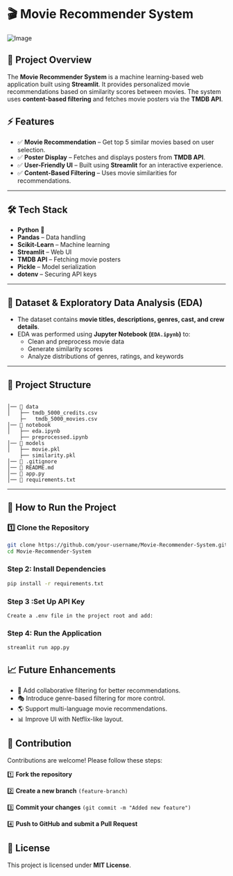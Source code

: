 # 🎬 Movie Recommender System

![Image](https://github.com/user-attachments/assets/3d9828e7-1fda-4cd8-b119-db783a8b7e18)



## 📌 Project Overview
The **Movie Recommender System** is a machine learning-based web application built using **Streamlit**. It provides personalized movie recommendations based on similarity scores between movies. The system uses **content-based filtering** and fetches movie posters via the **TMDB API**.

## ⚡ Features
- ✅ **Movie Recommendation** – Get top 5 similar movies based on user selection.  
- ✅ **Poster Display** – Fetches and displays posters from **TMDB API**.  
- ✅ **User-Friendly UI** – Built using **Streamlit** for an interactive experience.  
- ✅ **Content-Based Filtering** – Uses movie similarities for recommendations.  

---

## 🛠️ Tech Stack
- **Python** 🐍  
- **Pandas** – Data handling  
- **Scikit-Learn** – Machine learning  
- **Streamlit** – Web UI  
- **TMDB API** – Fetching movie posters  
- **Pickle** – Model serialization  
- **dotenv** – Securing API keys  

---

## 🎯 Dataset & Exploratory Data Analysis (EDA)
- The dataset contains **movie titles, descriptions, genres, cast, and crew details**.
- EDA was performed using **Jupyter Notebook (`EDA.ipynb`)** to:
  - Clean and preprocess movie data  
  - Generate similarity scores  
  - Analyze distributions of genres, ratings, and keywords  

---

## 📂 Project Structure

```

│── 📂 data                  
│   ├── tmdb_5000_credits.csv
    ├─   tmdb_5000_movies.csv
│── 📂 notebook              
│   ├── eda.ipynb
    ├── preprocessed.ipynb
│── 📂 models              
│   ├── movie.pkl
    ├── similarity.pkl              
│── 📜 .gitignore             
│── 📜 README.md              
│── 📜 app.py                 
│── 📜 requirements.txt      

```


---

## 🚀 How to Run the Project

### **1️⃣ Clone the Repository**
```sh
git clone https://github.com/your-username/Movie-Recommender-System.git
cd Movie-Recommender-System
```
### Step 2: Install Dependencies

```bash
pip install -r requirements.txt
```
### Step 3 :Set Up API Key
```
Create a .env file in the project root and add:
```
### Step 4: Run the Application

```bash
streamlit run app.py
```

## 📈 Future Enhancements 

- 🚀 Add collaborative filtering for better recommendations.
- 🎭 Introduce genre-based filtering for more control.
- 🌎 Support multi-language movie recommendations.
- 📊 Improve UI with Netflix-like layout.

## 🤝 Contribution  
Contributions are welcome! Please follow these steps: 

1️⃣ **Fork the repository**

2️⃣ **Create a new branch** ```(feature-branch)```

3️⃣ **Commit your changes**  ```(git commit -m "Added new feature")```

4️⃣ **Push to GitHub and submit a Pull Request**

## 📜 License
This project is licensed under **MIT License**.
